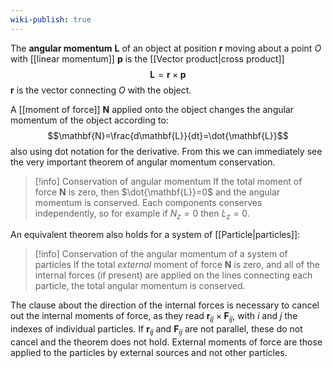 ```yaml
---
wiki-publish: true
---
```

The **angular momentum** $\mathbf{L}$ of an object at position $\mathbf{r}$ moving about a point $O$ with [[linear momentum]] $\mathbf{p}$ is the [[Vector product|cross product]]
$$\mathbf{L}=\mathbf{r}\times \mathbf{p}$$
$\mathbf{r}$ is the vector connecting $O$ with the object.

A [[moment of force]] $\mathbf{N}$ applied onto the object changes the angular momentum of the object according to:
$$\mathbf{N}=\frac{d\mathbf{L}}{dt}=\dot{\mathbf{L}}$$
also using dot notation for the derivative. From this we can immediately see the very important theorem of angular momentum conservation.

> [!info] Conservation of angular momentum
> If the total moment of force $\mathbf{N}$ is zero, then $\dot{\mathbf{L}}=0$ and the angular momentum is conserved. Each components conserves independently, so for example if $N_{z}=0$ then $\dot{L}_{z}=0$.

An equivalent theorem also holds for a system of [[Particle|particles]]:

> [!info] Conservation of the angular momentum of a system of particles
> If the total *external* moment of force $\mathbf{N}$ is zero, and all of the internal forces (if present) are applied on the lines connecting each particle, the total angular momentum is conserved.

The clause about the direction of the internal forces is necessary to cancel out the internal moments of force, as they read $\mathbf{r}_{ij}\times \mathbf{F}_{ij}$, with $i$ and $j$ the indexes of individual particles. If $\mathbf{r}_{ij}$ and $\mathbf{F}_{ij}$ are not parallel, these do not cancel and the theorem does not hold. External moments of force are those applied to the particles by external sources and not other particles.